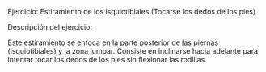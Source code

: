 Ejercicio: Estiramiento de los isquiotibiales (Tocarse los dedos de los pies)


Descripción del ejercicio: 

Este estiramiento se enfoca en la parte posterior de las piernas (isquiotibiales) y la zona lumbar. 
Consiste en inclinarse hacia adelante para intentar tocar los dedos de los pies sin flexionar las rodillas.

